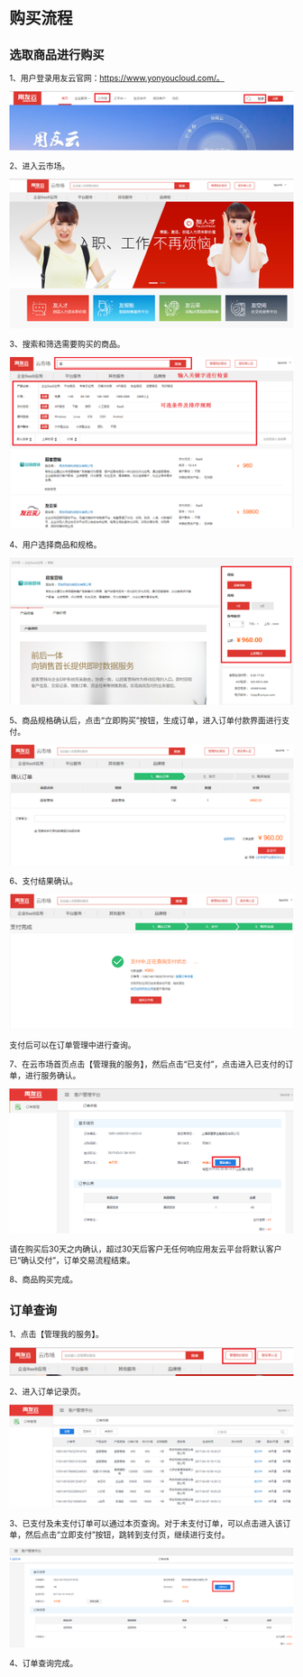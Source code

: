 # 购买流程
## 选取商品进行购买
1、用户登录用友云官网：https://www.yonyoucloud.com/。

![](/articles/yycloud/2-/images/fapiao01.png)

2、进入云市场。

![](/articles/yycloud/2-/images/goumai6.png)


3、搜索和筛选需要购买的商品。

![](/articles/yycloud/2-/images/goumai5.png)


4、用户选择商品和规格。

![](/articles/yycloud/2-/images/goumai1.png)

5、商品规格确认后，点击“立即购买”按钮，生成订单，进入订单付款界面进行支付。

![](/articles/yycloud/2-/images/goumai2.png)

6、支付结果确认。

![](/articles/yycloud/2-/images/goumai3.png)

支付后可以在订单管理中进行查询。

7、在云市场首页点击【管理我的服务】，然后点击“已支付”，点击进入已支付的订单，进行服务确认。
 
![](/articles/yycloud/2-/images/goumai7.png)

请在购买后30天之内确认，超过30天后客户无任何响应用友云平台将默认客户已“确认交付”，订单交易流程结束。
 
8、商品购买完成。 

## 订单查询

1、点击【管理我的服务】。
 
![](/articles/yycloud/2-/images/fapiao02.png)


2、进入订单记录页。

![](/articles/yycloud/2-/images/goumai4.png)

3、已支付及未支付订单可以通过本页查询。对于未支付订单，可以点击进入该订单，然后点击“立即支付”按钮，跳转到支付页，继续进行支付。

![](/articles/yycloud/2-/images/goumai8.png)

 
4、订单查询完成。
